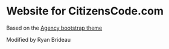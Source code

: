Website for CitizensCode.com
====================

Based on the [Agency bootstrap theme ](http://startbootstrap.com/templates/agency/)

Modified by Ryan Brideau